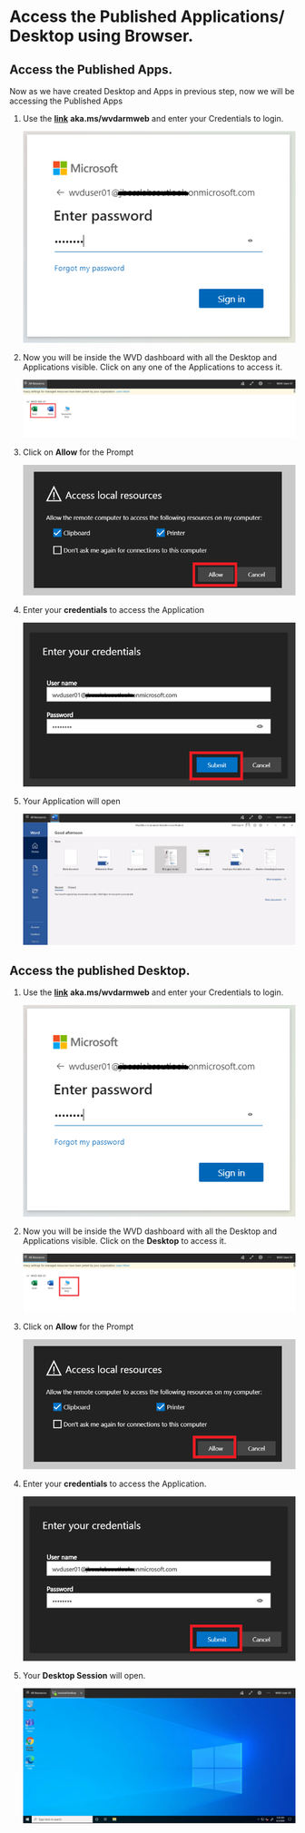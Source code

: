 # Access the Published Applications/ Desktop using Browser.
## Access the Published Apps.

Now as we have created Desktop and Apps in previous step, now we will be accessing the Published Apps 

1. Use the [**link**](aka.ms/wvdarmweb) **aka.ms/wvdarmweb** and enter your Credentials to login. 

   <kbd>![ws name.](media/40.png)</kbd>
  

2. Now you will be inside the WVD dashboard with all the Desktop and Applications visible. Click on any one of the Applications to access it. 

   <kbd>![ws name.](media/41.png)</kbd>


3. Click on **Allow** for the Prompt 

   <kbd>![ws name.](media/42.png)</kbd>


4. Enter your **credentials** to access the Application 

   <kbd>![ws name.](media/43.png)</kbd>


5. Your Application will open 

   <kbd>![ws name.](media/44.png)</kbd>


## Access the published Desktop.

1. Use the [**link**](aka.ms/wvdarmweb) **aka.ms/wvdarmweb** and enter your Credentials to login. 

   <kbd>![ws name.](media/45.png)</kbd>


2. Now you will be inside the WVD dashboard with all the Desktop and Applications visible. Click on the **Desktop** to access it. 

   <kbd>![ws name.](media/46.png)</kbd>


3. Click on **Allow** for the Prompt 

   <kbd>![ws name.](media/47.png)</kbd>


4. Enter your **credentials** to access the Application.

   <kbd>![ws name.](media/48.png)</kbd>


5. Your **Desktop Session** will open. 

   <kbd>![ws name.](media/49.png)</kbd>
   

